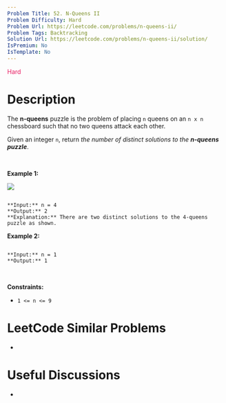 ```yaml
---
Problem Title: 52. N-Queens II
Problem Difficulty: Hard
Problem Url: https://leetcode.com/problems/n-queens-ii/
Problem Tags: Backtracking
Solution Url: https://leetcode.com/problems/n-queens-ii/solution/
IsPremium: No
IsTemplate: No
---
```


<span style="color: rgb(233, 30, 99);">Hard</span>

# Description

The **n-queens** puzzle is the problem of placing `n` queens on an `n x n` chessboard such that no two queens attack each other.


Given an integer `n`, return *the number of distinct solutions to the **n-queens puzzle***.


 


**Example 1:**


![](https://assets.leetcode.com/uploads/2020/11/13/queens.jpg)

```

**Input:** n = 4
**Output:** 2
**Explanation:** There are two distinct solutions to the 4-queens puzzle as shown.

```

**Example 2:**



```

**Input:** n = 1
**Output:** 1

```

 


**Constraints:**


* `1 <= n <= 9`




# LeetCode Similar Problems

- []()

# Useful Discussions

- []()
